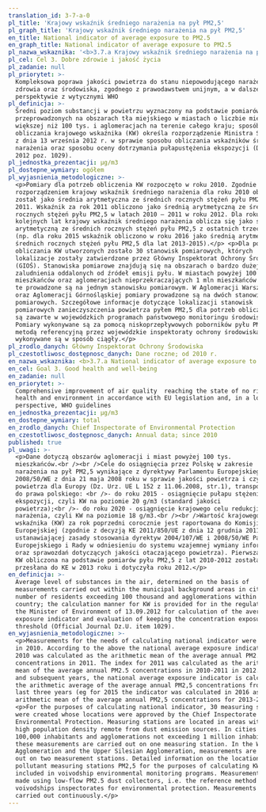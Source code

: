 ```yaml
---
translation_id: 3-7-a-0
pl_title: 'Krajowy wskaźnik średniego narażenia na pył PM2,5'
pl_graph_title: 'Krajowy wskaźnik średniego narażenia na pył PM2,5'
en_title: National indicator of average exposure to PM2.5
en_graph_title: National indicator of average exposure to PM2.5
pl_nazwa_wskaznika: '<b>3.7.a Krajowy wskaźnik średniego narażenia na pył PM2,5</b>'
pl_cel: Cel 3. Dobre zdrowie i jakość życia
pl_zadanie: null
pl_priorytet: >-
  Kompleksowa poprawa jakości powietrza do stanu niepowodującego narażenia
  zdrowia oraz środowiska, zgodnego z prawodawstwem unijnym, a w dalszej
  perspektywie z wytycznymi WHO
pl_definicja: >-
  Średni poziom substancji w powietrzu wyznaczony na podstawie pomiarów
  przeprowadzonych na obszarach tła miejskiego w miastach o liczbie mieszkańców
  większej niż 100 tys. i aglomeracjach na terenie całego kraju; sposób
  obliczania krajowego wskaźnika (KW) określa rozporządzenie Ministra Środowiska
  z dnia 13 września 2012 r. w sprawie sposobu obliczania wskaźników średniego
  narażenia oraz sposobu oceny dotrzymania pułapustężenia ekspozycji (Dz. U.
  2012 poz. 1029).
pl_jednostka_prezentacji: μg/m3
pl_dostepne_wymiary: ogółem
pl_wyjasnienia_metodologiczne: >-
  <p>Pomiary dla potrzeb obliczenia KW rozpoczęto w roku 2010. Zgodnie z ww.
  rozporządzeniem krajowy wskaźnik średniego narażenia dla roku 2010 obliczony
  został jako średnia arytmetyczna ze średnich rocznych stężeń pyłu PM2,5 w roku
  2011. Wskaźnik za rok 2011 obliczono jako średnią arytmetyczną ze średnich
  rocznych stężeń pyłu PM2,5 w latach 2010 – 2011 w roku 2012. Dla roku 2012 i
  kolejnych lat krajowy wskaźnik średniego narażenia oblicza się jako średnią
  arytmetyczną ze średnich rocznych stężeń pyłu PM2,5 z ostatnich trzech lat
  (np. dla roku 2015 wskaźnik obliczono w roku 2016 jako średnią arytmetyczną ze
  średnich rocznych stężeń pyłu PM2,5 dla lat 2013-2015).</p> <p>Dla potrzeb
  obliczania KW utworzonych zostało 30 stanowisk pomiarowych, których
  lokalizacje zostały zatwierdzone przez Główny Inspektorat Ochrony Środowiska
  (GIOŚ). Stanowiska pomiarowe znajdują się na obszarach o bardzo dużej gęstości
  zaludnienia oddalonych od źródeł emisji pyłu. W miastach powyżej 100 tys.
  mieszkańców oraz aglomeracjach nieprzekraczających 1 mln mieszkańców pomiary
  te prowadzone są na jednym stanowisku pomiarowym. W Aglomeracji Warszawskiej
  oraz Aglomeracji Górnośląskiej pomiary prowadzone są na dwóch stanowiskach
  pomiarowych. Szczegółowe informacje dotyczące lokalizacji stanowisk
  pomiarowych zanieczyszczenia powietrza pyłem PM2,5 dla potrzeb obliczania KW
  są zawarte w wojewódzkich programach państwowego monitoringu środowiska.
  Pomiary wykonywane są za pomocą niskoprzepływowych poborników pyłu PM2,5 czyli
  metodą referencyjną przez wojewódzkie inspektoraty ochrony środowiska. Pomiary
  wykonywane są w sposób ciągły.</p>
pl_zrodlo_danych: Główny Inspektorat Ochrony Środowiska
pl_czestotliwosc_dostępnosc_danych: Dane roczne; od 2010 r.
en_nazwa_wskaznika: <b>3.7.a National indicator of average exposure to PM2.5</b>
en_cel: Goal 3. Good health and well-being
en_zadanie: null
en_priorytet: >-
  Comprehensive improvement of air quality  reaching the state of no risk to
  health and environment in accordance with EU legislation and, in a longer-term
  perspective, WHO guidelines
en_jednostka_prezentacji: μg/m3
en_dostepne_wymiary: total
en_zrodlo_danych: Chief Inspectorate of Environmental Protection
en_czestotliwosc_dostępnosc_danych: Annual data; since 2010
published: true
pl_uwagi: >-
  <p>Dane dotyczą obszarów aglomeracji i miast powyżej 100 tys.
  mieszkańców.<br /><br />Cele do osiągnięcia przez Polskę w zakresie
  narażenia na pył PM2,5 wynikające z dyrektywy Parlamentu Europejskiego i Rady
  2008/50/WE z dnia 21 maja 2008 roku w sprawie jakości powietrza i czystszego
  powietrza dla Europy (Dz. Urz. UE L 152 z 11.06.2008, str.1), transponowanej
  do prawa polskiego: <br />- do roku 2015 - osiągnięcie pułapu stężenia
  ekspozycji, czyli KW na poziomie 20 g/m3 (standard jakości
  powietrza);<br />- do roku 2020 - osiągnięcie krajowego celu redukcji
  narażenia, czyli KW na poziomie 18 g/m3.<br /><br />Wartość krajowego
  wskaźnika (KW) za rok poprzedni corocznie jest raportowana do Komisji
  Europejskiej (zgodnie z decyzją KE 2011/850/UE z dnia 12 grudnia 2011 r.
  ustanawiającej zasady stosowania dyrektyw 2004/107/WE i 2008/50/WE Parlamentu
  Europejskiego i Rady w odniesieniu do systemu wzajemnej wymiany informacji
  oraz sprawozdań dotyczących jakości otaczającego powietrza). Pierwsza wartość
  KW obliczona na podstawie pomiarów pyłu PM2,5 z lat 2010-2012 została
  przesłana do KE w 2013 roku i dotyczyła roku 2012.</p>
en_definicja: >-
  Average level of substances in the air, determined on the basis of
  measurements carried out within the municipal background areas in cities with
  number of residents exceeding 100 thousand and agglomerations within the whole
  country; the calculation manner for KW is provided for in the regulation by
  the Minister of Environment of 13.09.2012 for calculation of the average
  exposure indicator and evaluation of keeping the concentration exposure
  threshold (Official Journal Dz.U. item 1029).
en_wyjasnienia_metodologiczne: >-
  <p>Measurements for the needs of calculating national indicator were started
  in 2010. According to the above the national average exposure indicator for
  2010 was calculated as the arithmetic mean of the average annual PM2.5
  concentrations in 2011. The index for 2011 was calculated as the arithmetic
  mean of the average annual PM2.5 concentrations in 2010-2011 in 2012. For 2012
  and subsequent years, the national average exposure indicator is calculated as
  the arithmetic average of the average annual PM2,5 concentrations from the
  last three years (eg for 2015 the indicator was calculated in 2016 as the
  arithmetic mean of the average annual PM2,5 concentrations for 2013-2015).</p>
  <p>For the purposes of calculating national indicator, 30 measuring stations
  were created whose locations were approved by the Chief Inspectorate of
  Environmental Protection. Measuring stations are located in areas with a very
  high population density remote from dust emission sources. In cities over
  100,000 inhabitants and agglomerations not exceeding 1 million inhabitants,
  these measurements are carried out on one measuring station. In the Warsaw
  Agglomeration and the Upper Silesian Agglomeration, measurements are carried
  out on two measurement stations. Detailed information on the location of air
  pollutant measuring stations PM2,5 for the purposes of calculating KW are
  included in voivodship environmental monitoring programs. Measurements are
  made using low-flow PM2.5 dust collectors, i.e. the reference method by
  voivodships inspectorates for environmental protection. Measurements are
  carried out continuously.</p>
---
```


